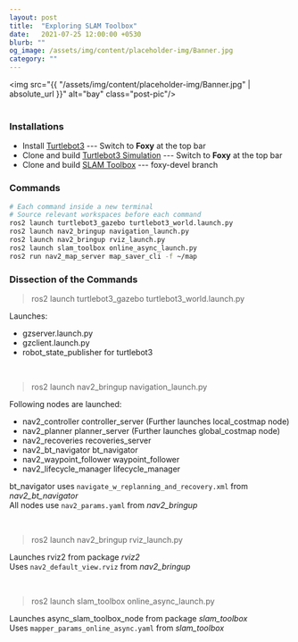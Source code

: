 ```yaml
---
layout: post
title:  "Exploring SLAM Toolbox"
date:   2021-07-25 12:00:00 +0530
blurb: ""
og_image: /assets/img/content/placeholder-img/Banner.jpg
category: ""
---
```


<img src="{{ "/assets/img/content/placeholder-img/Banner.jpg" | absolute_url }}" alt="bay" class="post-pic"/>
<br />
<br />

### Installations
- Install [Turtlebot3](https://emanual.robotis.com/docs/en/platform/turtlebot3/quick-start/) --- Switch to **Foxy** at the top bar
- Clone and build [Turtlebot3 Simulation](https://emanual.robotis.com/docs/en/platform/turtlebot3/simulation/) --- Switch to **Foxy** at the top bar
- Clone and build [SLAM Toolbox](https://github.com/SteveMacenski/slam_toolbox/tree/foxy-devel) --- foxy-devel branch


### Commands
```sh
# Each command inside a new terminal
# Source relevant workspaces before each command
ros2 launch turtlebot3_gazebo turtlebot3_world.launch.py
ros2 launch nav2_bringup navigation_launch.py
ros2 launch nav2_bringup rviz_launch.py
ros2 launch slam_toolbox online_async_launch.py
ros2 run nav2_map_server map_saver_cli -f ~/map
```


### Dissection of the Commands


> ros2 launch turtlebot3_gazebo turtlebot3_world.launch.py

Launches:

- gzserver.launch.py
- gzclient.launch.py
- robot_state_publisher for turtlebot3

<br/>

> ros2 launch nav2_bringup navigation_launch.py

Following nodes are launched:

- nav2_controller controller_server (Further launches local_costmap node)
- nav2_planner planner_server (Further launches global_costmap node)
- nav2_recoveries recoveries_server
- nav2\_bt\_navigator bt_navigator
- nav2_waypoint_follower waypoint_follower
- nav2_lifecycle_manager lifecycle_manager

bt_navigator uses `navigate_w_replanning_and_recovery.xml` from *nav2\_bt\_navigator*  
All nodes use `nav2_params.yaml` from *nav2_bringup*  

<br/>

> ros2 launch nav2_bringup rviz_launch.py

Launches rviz2 from package *rviz2*  
Uses `nav2_default_view.rviz` from *nav2_bringup*

<br/>

> ros2 launch slam_toolbox online_async_launch.py

Launches async\_slam\_toolbox\_node from package *slam_toolbox*  
Uses `mapper_params_online_async.yaml` from *slam_toolbox*

